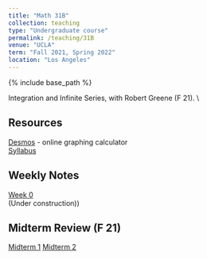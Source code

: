 ```yaml
---
title: "Math 31B"
collection: teaching
type: "Undergraduate course"
permalink: /teaching/31B
venue: "UCLA"
term: "Fall 2021, Spring 2022"
location: "Los Angeles"
---
```

{% include base_path %}

Integration and Infinite Series, with Robert Greene (F 21). \

## Resources
[Desmos](https://desmos.com) - online graphing calculator \
[Syllabus](/files/31B/syllabus.pdf)
## Weekly Notes
[Week 0](/files/31B/week0.pdf) \
(Under construction))
## Midterm Review (F 21)
[Midterm 1](/files/31B/midterm1_review.pdf)
[Midterm 2](/files/31B/midterm2_review.pdf)
